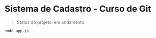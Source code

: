 <h1>Sistema de Cadastro - Curso de Git</h1>

> Status do projeto: em andamento

```
node app.js
```
